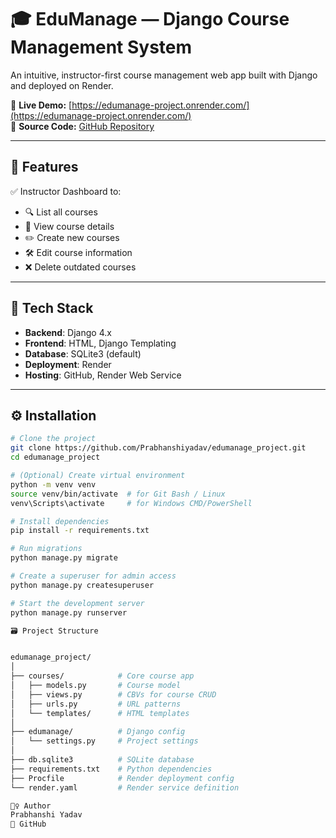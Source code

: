 # 🎓 EduManage — Django Course Management System
An intuitive, instructor-first course management web app built with Django and deployed on Render.

🔗 **Live Demo:** [https://edumanage-project.onrender.com/](https://edumanage-project.onrender.com/)  
📂 **Source Code:** [GitHub Repository](https://github.com/Prabhanshiyadav/edumanage_project)

---

## 📌 Features

✅ Instructor Dashboard to:
- 🔍 List all courses  
- 📄 View course details  
- ✏️ Create new courses  
- 🛠️ Edit course information  
- ❌ Delete outdated courses

---

## 🧠 Tech Stack

- **Backend**: Django 4.x  
- **Frontend**: HTML, Django Templating  
- **Database**: SQLite3 (default)  
- **Deployment**: Render  
- **Hosting**: GitHub, Render Web Service  

---

## ⚙️ Installation

```bash
# Clone the project
git clone https://github.com/Prabhanshiyadav/edumanage_project.git
cd edumanage_project

# (Optional) Create virtual environment
python -m venv venv
source venv/bin/activate  # for Git Bash / Linux
venv\Scripts\activate     # for Windows CMD/PowerShell

# Install dependencies
pip install -r requirements.txt

# Run migrations
python manage.py migrate

# Create a superuser for admin access
python manage.py createsuperuser

# Start the development server
python manage.py runserver

🗃️ Project Structure


edumanage_project/
│
├── courses/            # Core course app
│   ├── models.py       # Course model
│   ├── views.py        # CBVs for course CRUD
│   ├── urls.py         # URL patterns
│   └── templates/      # HTML templates
│
├── edumanage/          # Django config
│   └── settings.py     # Project settings
│
├── db.sqlite3          # SQLite database
├── requirements.txt    # Python dependencies
├── Procfile            # Render deployment config
└── render.yaml         # Render service definition

🙋‍♀️ Author
Prabhanshi Yadav
🔗 GitHub 

